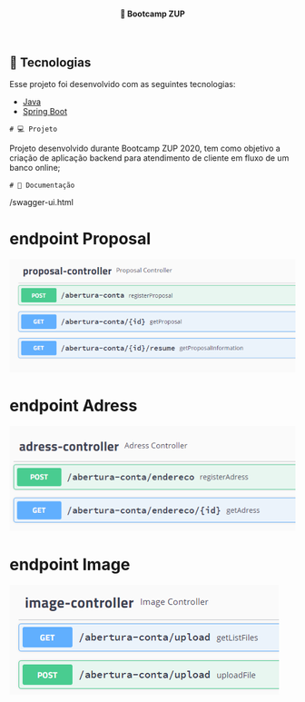 
<h4 align="center">
  🚀 Bootcamp ZUP 
</h4>

<br>

## :rocket: Tecnologias

Esse projeto foi desenvolvido com as seguintes tecnologias:

- [Java]()
- [Spring Boot](https://spring.io/)

```
# 💻 Projeto
```

Projeto desenvolvido durante Bootcamp ZUP 2020, tem como objetivo a criação de aplicação backend para atendimento de cliente em fluxo de um banco online;   

```
# 🔖 Documentação
```
/swagger-ui.html

# endpoint Proposal

<img src="https://github.com/belo355/bank-zup/blob/master/proposal-controller.PNG"/>


# endpoint Adress

<img src="https://github.com/belo355/bank-zup/blob/master/adress-controller.PNG"/>


# endpoint Image

<img src="https://github.com/belo355/bank-zup/blob/master/image-controller.PNG"/>







